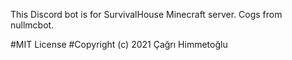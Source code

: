 This Discord bot is for SurvivalHouse Minecraft server. Cogs from nullmcbot.

#MIT License
#Copyright (c) 2021 Çağrı Himmetoğlu
